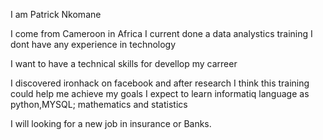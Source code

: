 I am Patrick Nkomane

I come from Cameroon in Africa
I current done a data analystics training
I dont have any experience in technology

I want to have a technical skills for devellop my carreer

I discovered ironhack on facebook and after research I think this training could help me achieve my goals
I expect to learn informatiq language as python,MYSQL; mathematics and statistics

I will looking for a new job in insurance or Banks.